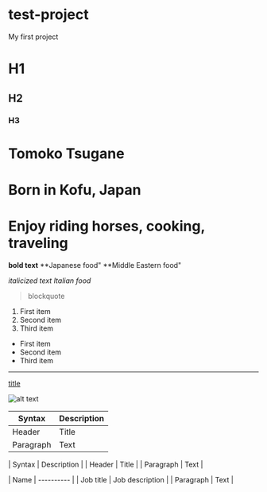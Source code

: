 # test-project
My first project

# H1
## H2
### H3

# Tomoko Tsugane
# Born in Kofu, Japan
# Enjoy riding horses, cooking, traveling



**bold text**
**Japanese food"
**Middle Eastern food"

*italicized text*
*Italian food*


> blockquote


1. First item
2. Second item
3. Third item

- First item
- Second item
- Third item

---

[title](https://www.microsoft.com)

![alt text](https://www.google.com/search?q=horse&rlz=1C1FHFK_enUS984US984&tbm=isch&source=iu&ictx=1&vet=1&fir=bc1iahNmLHwxvM%252Cm8aXv4hmLEepWM%252C_%253BfFJh1bSXWdTxxM%252CKUJdGU-u9_PNBM%252C_%253Babtvw9KsN5riTM%252Cbig8v_iw2dhy_M%252C_%253BYpAWrgq4VfcqcM%252CPN6Ccc2FNH5GVM%252C_%253BuVCtbYgU9xxqNM%252CMtRlVehyC6i1WM%252C_%253B4HS6ZBEx6iqgCM%252CbF1JE9ozxg44cM%252C_%253BDTJf4WdyG2svyM%252Cbig8v_iw2dhy_M%252C_%253BcbHY1Jw_sGqEMM%252CRkvGcrcI2lvsaM%252C_%253BL1evW4zrxlDLtM%252CsqunOA4FhxydiM%252C_%253BpFoA_CVXY6TjVM%252Cajq-1ymn7j4SdM%252C_%253BzstGUdTszxqSbM%252CKWxDh3ZttDCptM%252C_%253B5cYJa2D1n3QSLM%252CsDHY3LFdlvNOQM%252C_&usg=AI4_-kSs8pxP4qcDpOOTPmckkHrIkFFXBw&sa=X&ved=2ahUKEwjq9fym0Yr5AhUkIzQIHTSwC-0Q9QF6BAgaEAE#imgrc=abtvw9KsN5riTM)

| Syntax | Description |
| ----------- | ----------- |
| Header | Title |
| Paragraph | Text |


| Syntax | Description |
| Header | Title |
| Paragraph | Text |


| Name | ---------- |
| Job title | Job description |
| Paragraph | Text |


